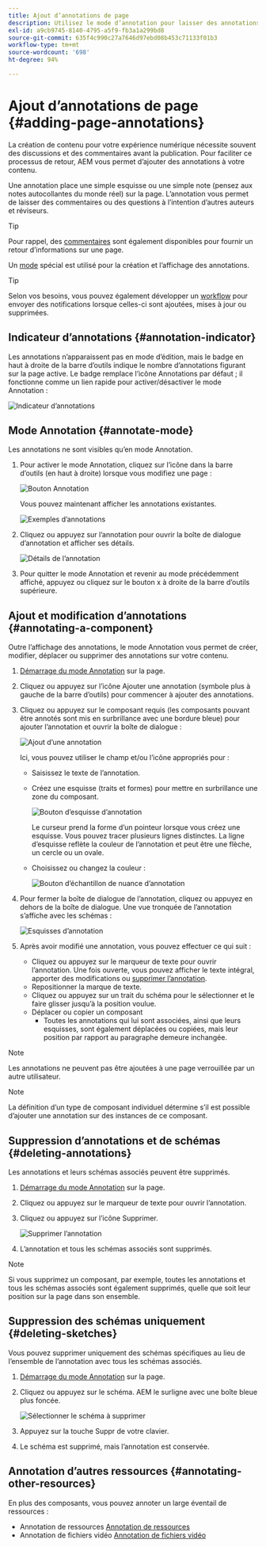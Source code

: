 ```yaml
---
title: Ajout d’annotations de page
description: Utilisez le mode d’annotation pour laisser des annotations et des schémas sur les pages, car vous utiliserez des pense-bêtes pour faciliter le processus de révision du contenu.
exl-id: a9cb9745-8140-4795-a5f9-fb3a1a299bd8
source-git-commit: 635f4c990c27a7646d97ebd08b453c71133f01b3
workflow-type: tm+mt
source-wordcount: '698'
ht-degree: 94%

---
```


# Ajout d’annotations de page {#adding-page-annotations}

La création de contenu pour votre expérience numérique nécessite souvent des discussions et des commentaires avant la publication. Pour faciliter ce processus de retour, AEM vous permet d’ajouter des annotations à votre contenu.

Une annotation place une simple esquisse ou une simple note (pensez aux notes autocollantes du monde réel) sur la page. L’annotation vous permet de laisser des commentaires ou des questions à l’intention d’autres auteurs et réviseurs.

>[!TIP]
>
>Pour rappel, des [commentaires](/help/sites-cloud/authoring/getting-started/basic-handling.md#timeline) sont également disponibles pour fournir un retour d’informations sur une page.

Un [mode](/help/sites-cloud/authoring/fundamentals/environment-tools.md#page-modes) spécial est utilisé pour la création et l’affichage des annotations.

>[!TIP]
>
>Selon vos besoins, vous pouvez également développer un [workflow](/help/sites-cloud/authoring/workflows/overview.md) pour envoyer des notifications lorsque celles-ci sont ajoutées, mises à jour ou supprimées.

## Indicateur d’annotations {#annotation-indicator}

Les annotations n’apparaissent pas en mode d’édition, mais le badge en haut à droite de la barre d’outils indique le nombre d’annotations figurant sur la page active. Le badge remplace l’icône Annotations par défaut ; il fonctionne comme un lien rapide pour activer/désactiver le mode Annotation :

![Indicateur d’annotations](/help/sites-cloud/authoring/assets/annotation-indicator.png)

## Mode Annotation {#annotate-mode}

Les annotations ne sont visibles qu’en mode Annotation.

1. Pour activer le mode Annotation, cliquez sur l’icône dans la barre d’outils (en haut à droite) lorsque vous modifiez une page :

   ![Bouton Annotation](/help/sites-cloud/authoring/assets/annotations.png)

   Vous pouvez maintenant afficher les annotations existantes.

   ![Exemples d’annotations](/help/sites-cloud/authoring/assets/annotation-sketches.png)

1. Cliquez ou appuyez sur l’annotation pour ouvrir la boîte de dialogue d’annotation et afficher ses détails.

   ![Détails de l’annotation](/help/sites-cloud/authoring/assets/annotation-adding.png)

1. Pour quitter le mode Annotation et revenir au mode précédemment affiché, appuyez ou cliquez sur le bouton x à droite de la barre d’outils supérieure.

## Ajout et modification d’annotations {#annotating-a-component}

Outre l’affichage des annotations, le mode Annotation vous permet de créer, modifier, déplacer ou supprimer des annotations sur votre contenu.

1. [Démarrage du mode Annotation](#annotate-mode) sur la page.

1. Cliquez ou appuyez sur l’icône Ajouter une annotation (symbole plus à gauche de la barre d’outils) pour commencer à ajouter des annotations.

1. Cliquez ou appuyez sur le composant requis (les composants pouvant être annotés sont mis en surbrillance avec une bordure bleue) pour ajouter l’annotation et ouvrir la boîte de dialogue :

   ![Ajout d’une annotation](/help/sites-cloud/authoring/assets/annotation-adding.png)

   Ici, vous pouvez utiliser le champ et/ou l’icône appropriés pour :

   * Saisissez le texte de l’annotation.
   * Créez une esquisse (traits et formes) pour mettre en surbrillance une zone du composant.

     ![Bouton d’esquisse d’annotation](/help/sites-cloud/authoring/assets/annotation-sketch.png)

     Le curseur prend la forme d’un pointeur lorsque vous créez une esquisse. Vous pouvez tracer plusieurs lignes distinctes. La ligne d’esquisse reflète la couleur de l’annotation et peut être une flèche, un cercle ou un ovale.

   * Choisissez ou changez la couleur :

     ![Bouton d’échantillon de nuance d’annotation](/help/sites-cloud/authoring/assets/annotation-color-swatch.png)

1. Pour fermer la boîte de dialogue de l’annotation, cliquez ou appuyez en dehors de la boîte de dialogue. Une vue tronquée de l’annotation s’affiche avec les schémas :

   ![Esquisses d’annotation](/help/sites-cloud/authoring/assets/annotation-sketches.png)

1. Après avoir modifié une annotation, vous pouvez effectuer ce qui suit :

   * Cliquez ou appuyez sur le marqueur de texte pour ouvrir l’annotation. Une fois ouverte, vous pouvez afficher le texte intégral, apporter des modifications ou [supprimer l’annotation](#deleting-annotations).
   * Repositionner la marque de texte.
   * Cliquez ou appuyez sur un trait du schéma pour le sélectionner et le faire glisser jusqu’à la position voulue.
   * Déplacer ou copier un composant
      * Toutes les annotations qui lui sont associées, ainsi que leurs esquisses, sont également déplacées ou copiées, mais leur position par rapport au paragraphe demeure inchangée.


>[!NOTE]
>
>Les annotations ne peuvent pas être ajoutées à une page verrouillée par un autre utilisateur.

>[!NOTE]
>
>La définition d’un type de composant individuel détermine s’il est possible d’ajouter une annotation sur des instances de ce composant.

## Suppression d’annotations et de schémas {#deleting-annotations}

Les annotations et leurs schémas associés peuvent être supprimés.

1. [Démarrage du mode Annotation](#annotate-mode) sur la page.

1. Cliquez ou appuyez sur le marqueur de texte pour ouvrir l’annotation.

1. Cliquez ou appuyez sur l’icône Supprimer.

   ![Supprimer l’annotation](/help/sites-cloud/authoring/assets/annotation-delete.png)

1. L’annotation et tous les schémas associés sont supprimés.

>[!NOTE]
>
>Si vous supprimez un composant, par exemple, toutes les annotations et tous les schémas associés sont également supprimés, quelle que soit leur position sur la page dans son ensemble.

## Suppression des schémas uniquement {#deleting-sketches}

Vous pouvez supprimer uniquement des schémas spécifiques au lieu de l’ensemble de l’annotation avec tous les schémas associés.

1. [Démarrage du mode Annotation](#annotate-mode) sur la page.

1. Cliquez ou appuyez sur le schéma. AEM le surligne avec une boîte bleue plus foncée.

   ![Sélectionner le schéma à supprimer](/help/sites-cloud/authoring/assets/annotation-sketch-delete.png)

1. Appuyez sur la touche Suppr de votre clavier.

1. Le schéma est supprimé, mais l’annotation est conservée.

## Annotation d’autres ressources {#annotating-other-resources}

En plus des composants, vous pouvez annoter un large éventail de ressources :

* Annotation de ressources [Annotation de ressources](/help/assets/manage-digital-assets.md#annotating)
* Annotation de fichiers vidéo [Annotation de fichiers vidéo](/help/assets/manage-video-assets.md#annotate-video-assets)
